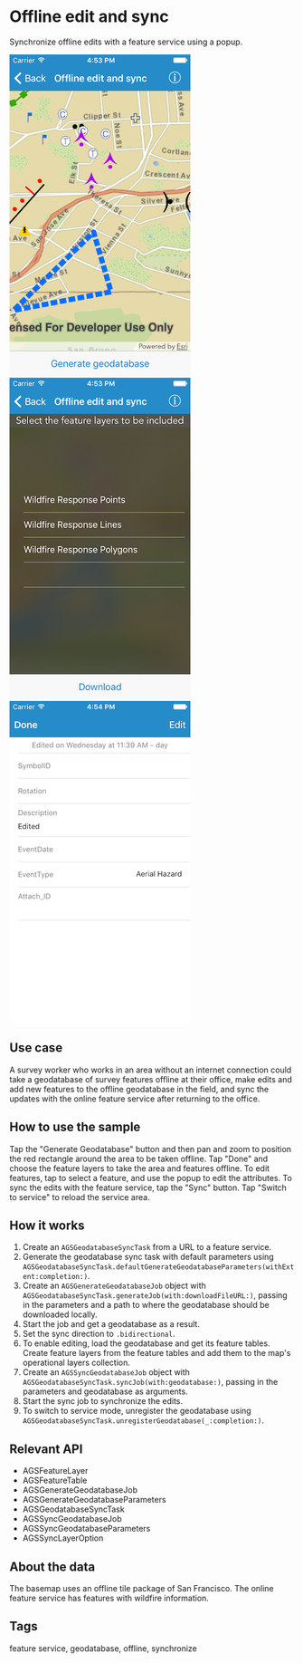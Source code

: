 # Offline edit and sync

Synchronize offline edits with a feature service using a popup.

![Map with features](offline-edit-sync-1.png)
![Select feature layers](offline-edit-sync-2.png)
![Edit features](offline-edit-sync-3.png)

## Use case

A survey worker who works in an area without an internet connection could take a geodatabase of survey features offline at their office, make edits and add new features to the offline geodatabase in the field, and sync the updates with the online feature service after returning to the office.

## How to use the sample

Tap the "Generate Geodatabase" button and then pan and zoom to position the red rectangle around the area to be taken offline. Tap "Done" and choose the feature layers to take the area and features offline. To edit features, tap to select a feature, and use the popup to edit the attributes. To sync the edits with the feature service, tap the "Sync" button. Tap "Switch to service" to reload the service area.

## How it works

1. Create an `AGSGeodatabaseSyncTask` from a URL to a feature service.
2. Generate the geodatabase sync task with default parameters using `AGSGeodatabaseSyncTask.defaultGenerateGeodatabaseParameters(withExtent:completion:)`.
3. Create an `AGSGenerateGeodatabaseJob` object with `AGSGeodatabaseSyncTask.generateJob(with:downloadFileURL:)`, passing in the parameters and a path to where the geodatabase should be downloaded locally.
4. Start the job and get a geodatabase as a result.
5. Set the sync direction to `.bidirectional`.
6. To enable editing, load the geodatabase and get its feature tables. Create feature layers from the feature tables and add them to the map's operational layers collection.
7. Create an `AGSSyncGeodatabaseJob` object with `AGSGeodatabaseSyncTask.syncJob(with:geodatabase:)`, passing in the parameters and geodatabase as arguments.
8. Start the sync job to synchronize the edits.
9. To switch to service mode, unregister the geodatabase using `AGSGeodatabaseSyncTask.unregisterGeodatabase(_:completion:)`.

## Relevant API

* AGSFeatureLayer
* AGSFeatureTable
* AGSGenerateGeodatabaseJob
* AGSGenerateGeodatabaseParameters
* AGSGeodatabaseSyncTask
* AGSSyncGeodatabaseJob
* AGSSyncGeodatabaseParameters
* AGSSyncLayerOption

## About the data

The basemap uses an offline tile package of San Francisco. The online feature service has features with wildfire information.

## Tags

feature service, geodatabase, offline, synchronize
